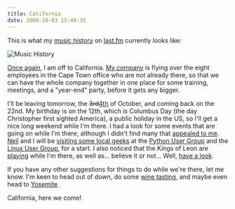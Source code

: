 ```yaml
--- 
title: California
date: 2008-10-03 15:49:35
--- 
```

This is what my [music history][] on [last.fm][] currently looks like:

![Music History][musichist]

[Once again][2005trip], I am off to California.  [My company][synthasite] is flying over the eight employees in the Cape Town office who are not already there, so that we can have the whole company together in one place for some training, meetings, and a "year-end" party, before it gets any bigger.

I'll be leaving tomorrow, the <del>3rd</del><ins>4th</ins> of October, and coming back on the 22nd.  My birthday is on the 12th, which is Columbus Day (the day Christopher first sighted America), a public holiday in the US, so I'll get a nice long weekend while I'm there. I had a look for some events that are going on while I'm there, although I didn't find many that [appealed to me][spanking].  [Neil][] and I will be [visiting some local geeks][nxsypost] at the [Python User Group][pug] and the [Linux User Group][sflug], for a start.  I also noticed that the Kings of Leon are [playing][kol] while I'm there, as well as... believe it or not...  Well, [have a look][nkotb].

If you have any other suggestions for things to do while we're there, let me know.  I'm keen to head out of down, do some [wine tasting][maddox], and maybe even head to [Yosemite][].

California, here we come!

[music history]: http://vhata.net/blog/2007/07/06/music-history
[last.fm]: http://www.last.fm/user/vhata
[musichist]: http://vhata.net/files/images/lastfm-california.png
[2005trip]: http://vhata.net/blog/2005/10/14/phantom-planet-california
[synthasite]: http://www.synthasite.com/
[spanking]: http://upcoming.yahoo.com/event/395078/
[Neil]: http://nxsy.org/
[nxsypost]: http://nxsy.org/in-san-francisco-in-october
[pug]: http://baypiggies.net/
[sflug]: http://www.sf-lug.org/
[kol]: http://www.last.fm/event/719760
[nkotb]: http://upcoming.yahoo.com/event/742622/
[maddox]: http://www.thebestpageintheuniverse.net/c.cgi?u=sideways
[Yosemite]: http://www.nps.gov/yose/
